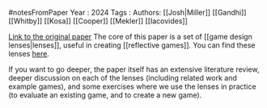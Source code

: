 #notesFromPaper
Year   : 2024
Tags   : 
Authors: [[Josh|Miller]] [[Gandhi]] [[Whitby]] [[Kosa]] [[Cooper]] [[Mekler]] [[Iacovides]]

[Link to the original paper](https://drive.google.com/file/d/1vAhgU-fgsV1Z3SKp_DXraP0fTwiatGb_/view?usp=sharing)
The core of this paper is a set of [[game design lenses|lenses]], useful in creating [[reflective games]]. You can find these lenses [here](https://docs.google.com/presentation/d/1caIPfT_bBRqk28Vn7g9kKtnu9zIfYghle9LW3wcHht4/edit#slide=id.g29b30759f1c_0_587).

If you want to go deeper, the paper itself has an extensive literature review, deeper discussion on each of the lenses (including related work and example games), and some exercises where we use the lenses in practice (to evaluate an existing game, and to create a new game).
